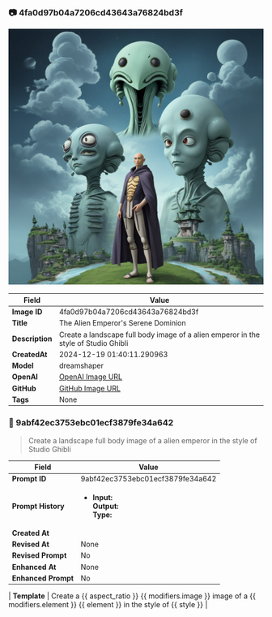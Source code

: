

### 📷 4fa0d97b04a7206cd43643a76824bd3f 


![data.id](./4fa0d97b04a7206cd43643a76824bd3f.jpg)


| Field          | Value                                                                                                                     |
|----------------|---------------------------------------------------------------------------------------------------------------------------|
| **Image ID**             | 4fa0d97b04a7206cd43643a76824bd3f                                                                                                             |
| **Title**           | The Alien Emperor's Serene Dominion                                                                                                       |
| **Description**           | Create a landscape full body image of a alien emperor in the style of Studio Ghibli                                                                                                       |
| **CreatedAt**        | 2024-12-19 01:40:11.290963                                                                                                        |
| **Model**        | dreamshaper                                                                                                        |
| **OpenAI**         | [OpenAI Image URL](http://192.168.1.85:8081/generated-images/b641564428555.png)                                                                                |
| **GitHub**         | [GitHub Image URL](https://raw.githubusercontent.com/Caneta-Silva/weeb/refs/heads/main/images/4fa0d97b04a7206cd43643a76824bd3f/4fa0d97b04a7206cd43643a76824bd3f.jpg)                                                                                |
| **Tags**       | None                                                                                                                   |

### 📜 9abf42ec3753ebc01ecf3879fe34a642

> Create a landscape full body image of a alien emperor in the style of Studio Ghibli

| Field          | Value                                                                                                                                                                      |
|----------------|----------------------------------------------------------------------------------------------------------------------------------------------------------------------------|
| **Prompt ID**  | 9abf42ec3753ebc01ecf3879fe34a642                                                                                                                                                            |
| **Prompt History** | <ul><li>**Input:**  <br> **Output:**  <br> **Type:** </li></ul> |
| **Created At** |                                                                                                                                                    |
| **Revised At** | None                                                                                                                                                   |
| **Revised Prompt** | No                                                                                                                                                                      |
| **Enhanced At** | None                                                                                                                                                  |
| **Enhanced Prompt** | No                                                                                                                                                                    |

| **Template**   | Create a {{ aspect_ratio }} {{ modifiers.image }} image of a {{ modifiers.element }} {{ element }} in the style of {{ style }}                                                                                                                                           |


